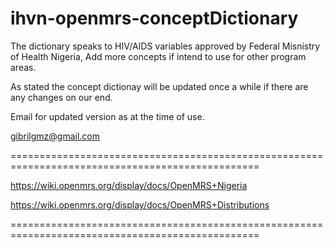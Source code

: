# ihvn-openmrs-conceptDictionary

The dictionary speaks to HIV/AIDS variables approved by Federal Misnistry of Health Nigeria, 
Add more concepts if intend to use for other program areas.

As stated the concept dictionay will be updated once a while if there are any changes on our end.

Email for updated version as at the time of use.

gibrilgmz@gmail.com

=================================================================================================

https://wiki.openmrs.org/display/docs/OpenMRS+Nigeria

https://wiki.openmrs.org/display/docs/OpenMRS+Distributions

=================================================================================================

